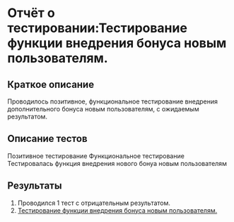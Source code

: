 # Отчёт о тестировании:Тестирование функции внедрения бонуса новым пользователям.

## Краткое описание
Проводилось позитивное, функциональное тестирование внедрения дополнительного бонуса новым пользователям,
с ожидаемым результатом.

## Описание тестов
Позитивное тестирование
Функциональное тестирование
Тестировалась функция внедрения нового бонуа новым пользователям

## Результаты
1) Проводился 1 тест с отрицательным результатом.
2) [Тестирование функции внедрения бонуса новым пользователям.]()